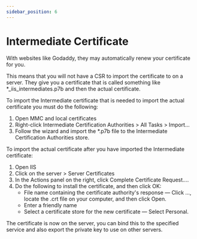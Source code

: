 ```yaml
---
sidebar_position: 6
---
```


# Intermediate Certificate

With websites like Godaddy, they may automatically renew your certificate for you.

This means that you will not have a CSR to import the certificate to on a server. They give you a certificate that is called something like *_iis_intermediates.p7b and then the actual certificate.

To import the Intermediate certificate that is needed to import the actual certificate you must do the following:

1. Open MMC and local certificates
2. Right-click Intermediate Certification Authorities > All Tasks > Import…
3. Follow the wizard and import the *.p7b file to the Intermediate Certification Authorities store.

To import the actual certificate after you have imported the Intermediate certificate:

1. Open IIS
2. Click on the server > Server Certificates
3. In the Actions panel on the right, click Complete Certificate Request....
4. Do the following to install the certificate, and then click OK:
	- File name containing the certificate authority's response — Click ..., locate the .crt file on your computer, and then click Open.
	- Enter a friendly name
	- Select a certificate store for the new certificate — Select Personal.

The certificate is now on the server, you can bind this to the specified service and also export the private key to use on other servers.
